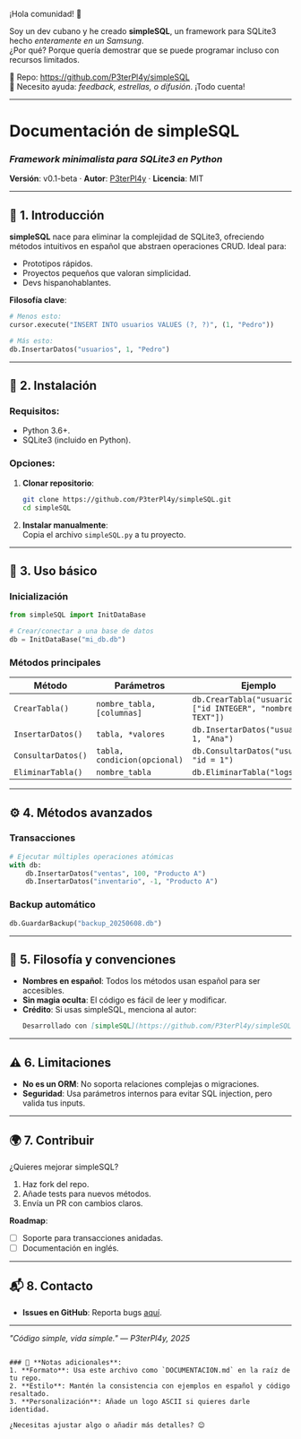 ¡Hola comunidad! 👋  

Soy un dev cubano y he creado **simpleSQL**, un framework para SQLite3 hecho *enteramente en un Samsung*.  
¿Por qué? Porque quería demostrar que se puede programar incluso con recursos limitados.  

🔗 Repo: https://github.com/P3terPl4y/simpleSQL  
🌟 Necesito ayuda: *feedback, estrellas, o difusión*. ¡Todo cuenta!  
  

---

# **Documentación de simpleSQL**  
### *Framework minimalista para SQLite3 en Python*  
**Versión**: v0.1-beta · **Autor**: [P3terPl4y](https://github.com/P3terPl4ay) · **Licencia**: MIT  

---

## **📌 1. Introducción**  
**simpleSQL** nace para eliminar la complejidad de SQLite3, ofreciendo métodos intuitivos en español que abstraen operaciones CRUD. Ideal para:  
- Prototipos rápidos.  
- Proyectos pequeños que valoran simplicidad.  
- Devs hispanohablantes.  

**Filosofía clave**:  
```python  
# Menos esto:  
cursor.execute("INSERT INTO usuarios VALUES (?, ?)", (1, "Pedro"))  

# Más esto:  
db.InsertarDatos("usuarios", 1, "Pedro")  
```  

---

## **🔧 2. Instalación**  
### Requisitos:  
- Python 3.6+.  
- SQLite3 (incluido en Python).  

### Opciones:  
1. **Clonar repositorio**:  
   ```bash  
   git clone https://github.com/P3terPl4y/simpleSQL.git  
   cd simpleSQL  
   ```  
2. **Instalar manualmente**:  
   Copia el archivo `simpleSQL.py` a tu proyecto.  

---

## **🚀 3. Uso básico**  
### **Inicialización**  
```python  
from simpleSQL import InitDataBase  

# Crear/conectar a una base de datos  
db = InitDataBase("mi_db.db")  
```  

### **Métodos principales**  
| Método               | Parámetros                  | Ejemplo                          |  
|-----------------------|-----------------------------|----------------------------------|  
| `CrearTabla()`        | `nombre_tabla, [columnas]`  | `db.CrearTabla("usuarios", ["id INTEGER", "nombre TEXT"])` |  
| `InsertarDatos()`     | `tabla, *valores`           | `db.InsertarDatos("usuarios", 1, "Ana")` |  
| `ConsultarDatos()`    | `tabla, condicion(opcional)` | `db.ConsultarDatos("usuarios", "id = 1")` |  
| `EliminarTabla()`     | `nombre_tabla`              | `db.EliminarTabla("logs_old")` |  

---

## **⚙️ 4. Métodos avanzados**  
### **Transacciones**  
```python  
# Ejecutar múltiples operaciones atómicas  
with db:  
    db.InsertarDatos("ventas", 100, "Producto A")  
    db.InsertarDatos("inventario", -1, "Producto A")  
```  

### **Backup automático**  
```python  
db.GuardarBackup("backup_20250608.db")  
```  

---

## **📜 5. Filosofía y convenciones**  
- **Nombres en español**: Todos los métodos usan español para ser accesibles.  
- **Sin magia oculta**: El código es fácil de leer y modificar.  
- **Crédito**: Si usas simpleSQL, menciona al autor:  
  ```markdown  
  Desarrollado con [simpleSQL](https://github.com/P3terPl4y/simpleSQL) por @P3terPl4y.  
  ```  

---

## **⚠️ 6. Limitaciones**  
- **No es un ORM**: No soporta relaciones complejas o migraciones.  
- **Seguridad**: Usa parámetros internos para evitar SQL injection, pero valida tus inputs.  

---

## **🌍 7. Contribuir**  
¿Quieres mejorar simpleSQL?  
1. Haz fork del repo.  
2. Añade tests para nuevos métodos.  
3. Envía un PR con cambios claros.  

**Roadmap**:  
- [ ] Soporte para transacciones anidadas.  
- [ ] Documentación en inglés.  

---

## **📬 8. Contacto**  
- **Issues en GitHub**: Reporta bugs [aquí](https://github.com/P3terPl4y).  

---  
*"Código simple, vida simple." — P3terPl4y, 2025*  

```

### 📌 **Notas adicionales**:  
1. **Formato**: Usa este archivo como `DOCUMENTACION.md` en la raíz de tu repo.  
2. **Estilo**: Mantén la consistencia con ejemplos en español y código resaltado.  
3. **Personalización**: Añade un logo ASCII si quieres darle identidad.  

¿Necesitas ajustar algo o añadir más detalles? 😊 
